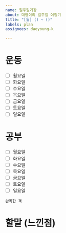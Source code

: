 ```yaml
---
name: 일주일기장
about: 대영이의 일주일 여정기
title: "[월] () ~ ()"
labels: plan
assignees: daeyoung-k

---
```


# 운동
- [ ] 월요일
- [ ] 화요일
- [ ] 수요일
- [ ] 목요일
- [ ] 금요일
- [ ] 토요일
- [ ] 일요일

# 공부
- [ ] 월요일
- [ ] 화요일
- [ ] 수요일
- [ ] 목요일
- [ ] 금요일
- [ ] 토요일
- [ ] 일요일

`완독한 책`
<br/>
# 할말 (느낀점)
